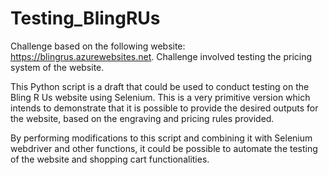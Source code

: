 # Testing_BlingRUs

Challenge based on the following website: https://blingrus.azurewebsites.net. Challenge involved testing the pricing system of the website. 

This Python script is a draft that could be used to conduct testing on the Bling R Us website using Selenium. This is a very primitive version which intends to demonstrate that it is possible to provide the desired outputs for the website, based on the engraving and pricing rules provided. 

By performing modifications to this script and combining it with Selenium webdriver and other functions, it could be possible to automate the testing of the website and shopping cart functionalities.